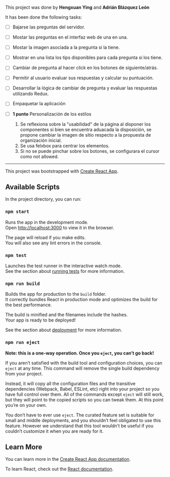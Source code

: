   
  This project was done by **Hengxuan Ying** and **Adrián Blázquez León**
  
  It has been done the following tasks:

  - [ ] Bajarse las preguntas del servidor.
  - [ ] Mostar las preguntas en el interfaz web de una en una.
  - [ ] Mostar la imagen asociada a la pregunta si la tiene.
  - [ ] Mostrar en una lista los tips disponibles para cada pregunta si los tiene.
  - [ ] Cambiar de pregunta al hacer click en los botones de siguiente/atrás.
  - [ ] Permitir al usuario evaluar sus respuestas y calcular su puntuación.
  - [ ] Desarrollar la lógica de cambiar de pregunta y evaluar las respuestas
        utilizando Redux.
  - [ ] Empaquetar la aplicación
  - [ ] **1 punto** Personalización de los estilos   
  
    1. Se reflexiona sobre la "usabilidad" de la página al disponer los componentes
    si bien se encuentra aduacada la disposición, se propone cambiar la imagen de sitio
    respecto a la propuesta de organización inicial.
    2. Se usa felxbox para centrar los elementos.
    3. Si no se puede pinchar sobre los botones, se configurara el cursor como not allowed.
  
  
-----

This project was bootstrapped with [Create React App](https://github.com/facebook/create-react-app).

## Available Scripts

In the project directory, you can run:

### `npm start`

Runs the app in the development mode.<br>
Open [http://localhost:3000](http://localhost:3000) to view it in the browser.

The page will reload if you make edits.<br>
You will also see any lint errors in the console.

### `npm test`

Launches the test runner in the interactive watch mode.<br>
See the section about [running tests](https://facebook.github.io/create-react-app/docs/running-tests) for more information.

### `npm run build`

Builds the app for production to the `build` folder.<br>
It correctly bundles React in production mode and optimizes the build for the best performance.

The build is minified and the filenames include the hashes.<br>
Your app is ready to be deployed!

See the section about [deployment](https://facebook.github.io/create-react-app/docs/deployment) for more information.

### `npm run eject`

**Note: this is a one-way operation. Once you `eject`, you can’t go back!**

If you aren’t satisfied with the build tool and configuration choices, you can `eject` at any time. This command will remove the single build dependency from your project.

Instead, it will copy all the configuration files and the transitive dependencies (Webpack, Babel, ESLint, etc) right into your project so you have full control over them. All of the commands except `eject` will still work, but they will point to the copied scripts so you can tweak them. At this point you’re on your own.

You don’t have to ever use `eject`. The curated feature set is suitable for small and middle deployments, and you shouldn’t feel obligated to use this feature. However we understand that this tool wouldn’t be useful if you couldn’t customize it when you are ready for it.

## Learn More

You can learn more in the [Create React App documentation](https://facebook.github.io/create-react-app/docs/getting-started).

To learn React, check out the [React documentation](https://reactjs.org/).
